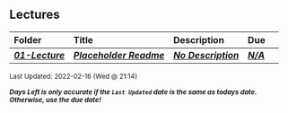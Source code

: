## Lectures

| Folder | Title | Description | Due |  |
|:------|:------|:------|:------|:-----:|
| ***<a href="https://github.com/rugbyprof/5143-Operating-Systems/tree/master/Lectures/01-Lecture">01-Lecture</a>*** | ***<a href="https://github.com/rugbyprof/5143-Operating-Systems/tree/master/Lectures/01-Lecture"> Placeholder Readme </a>*** | ***<a href="https://github.com/rugbyprof/5143-Operating-Systems/tree/master/Lectures/01-Lecture"> No Description</a>*** | ***<a href="https://github.com/rugbyprof/5143-Operating-Systems/tree/master/Lectures/01-Lecture">N/A</a>*** |  |

<sup>Last Updated: 2022-02-16 (Wed @ 21:14)</sup> 

<sup>***Days Left is only accurate if the `Last Updated` date is the same as todays date. Otherwise, use the due date!***</sup> 